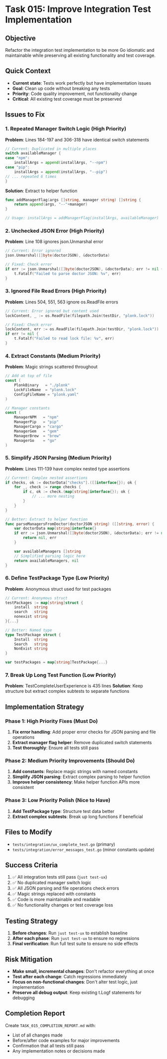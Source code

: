 # Task 015: Improve Integration Test Implementation

## Objective
Refactor the integration test implementation to be more Go idiomatic and maintainable while preserving all existing functionality and test coverage.

## Quick Context
- **Current state**: Tests work perfectly but have implementation issues
- **Goal**: Clean up code without breaking any tests
- **Priority**: Code quality improvement, not functionality change
- **Critical**: All existing test coverage must be preserved

## Issues to Fix

### 1. Repeated Manager Switch Logic (High Priority)
**Problem**: Lines 184-197 and 306-318 have identical switch statements
```go
// Current: Duplicated in multiple places
switch availableManager {
case "npm":
    installArgs = append(installArgs, "--npm")
case "pip":
    installArgs = append(installArgs, "--pip")
// ... repeated 6 times
}
```

**Solution**: Extract to helper function
```go
func addManagerFlag(args []string, manager string) []string {
    return append(args, "--"+manager)
}

// Usage: installArgs = addManagerFlag(installArgs, availableManager)
```

### 2. Unchecked JSON Error (High Priority)
**Problem**: Line 108 ignores json.Unmarshal error
```go
// Current: Error ignored
json.Unmarshal([]byte(doctorJSON), &doctorData)

// Fixed: Check error
if err := json.Unmarshal([]byte(doctorJSON), &doctorData); err != nil {
    t.Fatalf("Failed to parse doctor JSON: %v", err)
}
```

### 3. Ignored File Read Errors (High Priority)
**Problem**: Lines 504, 551, 563 ignore os.ReadFile errors
```go
// Current: Error ignored but content used
lockContent, _ := os.ReadFile(filepath.Join(testDir, "plonk.lock"))

// Fixed: Check error
lockContent, err := os.ReadFile(filepath.Join(testDir, "plonk.lock"))
if err != nil {
    t.Fatalf("Failed to read lock file: %v", err)
}
```

### 4. Extract Constants (Medium Priority)
**Problem**: Magic strings scattered throughout
```go
// Add at top of file
const (
    PlonkBinary   = "./plonk"
    LockFileName  = "plonk.lock"
    ConfigFileName = "plonk.yaml"
)

// Manager constants
const (
    ManagerNPM   = "npm"
    ManagerPip   = "pip"
    ManagerCargo = "cargo"
    ManagerGem   = "gem"
    ManagerBrew  = "brew"
    ManagerGo    = "go"
)
```

### 5. Simplify JSON Parsing (Medium Priority)
**Problem**: Lines 111-139 have complex nested type assertions
```go
// Current: Complex nested assertions
if checks, ok := doctorData["checks"].([]interface{}); ok {
    for _, check := range checks {
        if c, ok := check.(map[string]interface{}); ok {
            // ... more nesting
        }
    }
}

// Better: Extract to helper function
func parseManagersFromDoctor(doctorJSON string) ([]string, error) {
    var doctorData map[string]interface{}
    if err := json.Unmarshal([]byte(doctorJSON), &doctorData); err != nil {
        return nil, err
    }

    var availableManagers []string
    // Simplified parsing logic here
    return availableManagers, nil
}
```

### 6. Define TestPackage Type (Low Priority)
**Problem**: Anonymous struct used for test packages
```go
// Current: Anonymous struct
testPackages := map[string]struct {
    install  string
    search   string
    nonexist string
}{...}

// Better: Named type
type TestPackage struct {
    Install  string
    Search   string
    NonExist string
}

var testPackages = map[string]TestPackage{...}
```

### 7. Break Up Long Test Function (Low Priority)
**Problem**: TestCompleteUserExperience is 435 lines
**Solution**: Keep structure but extract complex subtests to separate functions

## Implementation Strategy

### Phase 1: High Priority Fixes (Must Do)
1. **Fix error handling**: Add proper error checks for JSON parsing and file operations
2. **Extract manager flag helper**: Remove duplicated switch statements
3. **Test thoroughly**: Ensure all tests still pass

### Phase 2: Medium Priority Improvements (Should Do)
1. **Add constants**: Replace magic strings with named constants
2. **Simplify JSON parsing**: Extract complex parsing to helper function
3. **Improve helper consistency**: Make helper function APIs more consistent

### Phase 3: Low Priority Polish (Nice to Have)
1. **Add TestPackage type**: Structure test data better
2. **Extract complex subtests**: Break up long functions if beneficial

## Files to Modify
- `tests/integration/ux_complete_test.go` (primary)
- `tests/integration/error_messages_test.go` (minor constants update)

## Success Criteria
1. ✅ All integration tests still pass (`just test-ux`)
2. ✅ No duplicated manager switch logic
3. ✅ All JSON parsing and file operations check errors
4. ✅ Magic strings replaced with constants
5. ✅ Code is more maintainable and readable
6. ✅ No functionality changes or test coverage loss

## Testing Strategy
1. **Before changes**: Run `just test-ux` to establish baseline
2. **After each phase**: Run `just test-ux` to ensure no regressions
3. **Final verification**: Run full test suite to ensure no side effects

## Risk Mitigation
- **Make small, incremental changes**: Don't refactor everything at once
- **Test after each change**: Catch regressions immediately
- **Focus on non-functional changes**: Don't alter test logic, just implementation
- **Preserve all debug output**: Keep existing t.Logf statements for debugging

## Completion Report
Create `TASK_015_COMPLETION_REPORT.md` with:
- List of all changes made
- Before/after code examples for major improvements
- Confirmation that all tests still pass
- Any implementation notes or decisions made
